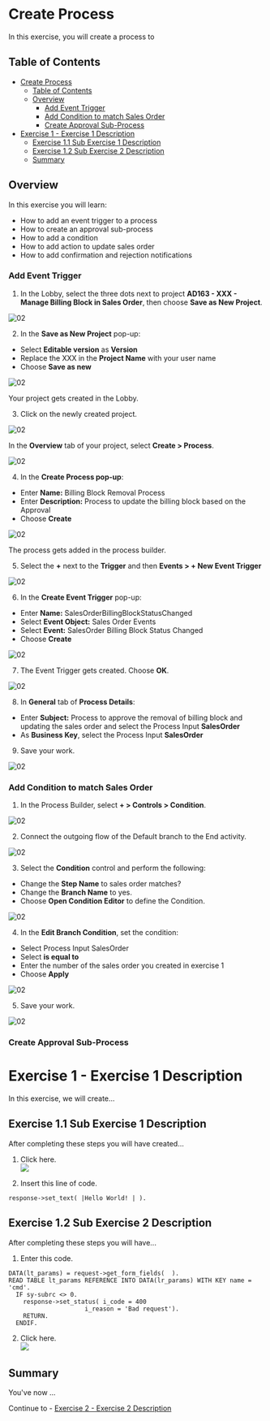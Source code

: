 # Create Process

<!-- description --> In this exercise, you will create a process to 

## Table of Contents
- [Create Process](#create-process)
  - [Table of Contents](#table-of-contents)
  - [Overview ](#overview-)
    - [Add Event Trigger ](#add-event-trigger-)
    - [Add Condition to match Sales Order ](#add-condition-to-match-sales-order-)
    - [Create Approval Sub-Process ](#create-approval-sub-process-)
- [Exercise 1 - Exercise 1 Description](#exercise-1---exercise-1-description)
  - [Exercise 1.1 Sub Exercise 1 Description](#exercise-11-sub-exercise-1-description)
  - [Exercise 1.2 Sub Exercise 2 Description](#exercise-12-sub-exercise-2-description)
  - [Summary](#summary)

## Overview <a name="overview"></a>

In this exercise you will learn:

- How to add an event trigger to a process
- How to create an approval sub-process
- How to add a condition
- How to add action to update sales order
- How to add confirmation and rejection notifications

### Add Event Trigger <a name="eventTrigger"></a>

1. In the Lobby, select the three dots next to project **AD163 - XXX - Manage Billing Block in Sales Order**, then choose **Save as New Project**.

  ![02](./images//001.png)

2. In the **Save as New Project** pop-up:

  - Select **Editable version** as **Version**
  - Replace the XXX in the **Project Name** with your user name
  - Choose **Save as new**

  ![02](./images//002.png)

  Your project gets created in the Lobby.

3. Click on the newly created project.

  ![02](./images//003.png)

  In the **Overview** tab of your project, select **Create > Process**.
 
  ![02](./images//004.png)

4. In the **Create Process pop-up**:

  - Enter **Name:** Billing Block Removal Process
  - Enter **Description:** Process to update the billing block based on the Approval
  - Choose **Create**

  ![02](./images//005.png)

  The process gets added in the process builder.

5. Select the **+** next to the **Trigger** and then **Events > + New Event Trigger**

  ![02](./images//006.png)

6. In the **Create Event Trigger** pop-up:

  - Enter **Name:** SalesOrderBillingBlockStatusChanged
  - Select **Event Object:** Sales Order Events
  - Select **Event:** SalesOrder Billing Block Status Changed
  - Choose **Create**

  ![02](./images//007.png)

7. The Event Trigger gets created. Choose **OK**.

  ![02](./images//008.png)

8. In **General** tab of **Process Details**:
   
  - Enter **Subject:** Process to approve the removal of billing block and updating the sales order and select the Process Input **SalesOrder**
  - As **Business Key**, select the Process Input **SalesOrder**

9. Save your work.

  ![02](./images//009.png)

### Add Condition to match Sales Order <a name="matchSalesOrderCondition"></a>

1. In the Process Builder, select **+ > Controls > Condition**.
   
  ![02](./images//010.png)

2. Connect the outgoing flow of the Default branch to the End activity.

  ![02](./images//011.png)

3. Select the **Condition** control and perform the following:

  - Change the **Step Name** to sales order matches?
  - Change the **Branch Name** to yes.
  - Choose **Open Condition Editor** to define the Condition.

  ![02](./images//012.png)

4. In the **Edit Branch Condition**, set the condition:

  - Select Process Input SalesOrder
  - Select **is equal to**
  - Enter the number of the sales order you created in exercise 1
  - Choose **Apply**

  ![02](./images//013.png)

5. Save your work.

  ![02](./images//014.png)
  
### Create Approval Sub-Process <a name="approvalSubProcess"></a>



# Exercise 1 - Exercise 1 Description

In this exercise, we will create...

## Exercise 1.1 Sub Exercise 1 Description

After completing these steps you will have created...

1. Click here.
<br>![](/exercises/ex1/images/01_01_0010.png)

2.	Insert this line of code.
```abap
response->set_text( |Hello World! | ). 
```



## Exercise 1.2 Sub Exercise 2 Description

After completing these steps you will have...

1.	Enter this code.
```abap
DATA(lt_params) = request->get_form_fields(  ).
READ TABLE lt_params REFERENCE INTO DATA(lr_params) WITH KEY name = 'cmd'.
  IF sy-subrc <> 0.
    response->set_status( i_code = 400
                     i_reason = 'Bad request').
    RETURN.
  ENDIF.

```

2.	Click here.
<br>![](/exercises/ex1/images/01_02_0010.png)


## Summary

You've now ...

Continue to - [Exercise 2 - Exercise 2 Description](../ex2/README.md)

